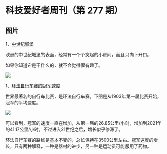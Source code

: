 # 科技爱好者周刊（第 277 期）

## 图片

1、[中世纪城堡](https://www.facebook.com/discoverytw/posts/pfbid031dRgsdNfWVFPXtKDGR4TnaiGWxPQ4c2EXvjpodkJE84UuzS9vpyfsxayLZMQjuBPl)

欧洲的中世纪城堡的表面，经常有一个个突起的小房间，而且只向下开口。

如果你知道它是干什么的，就不会觉得很有趣了。

![](https://cdn.beekka.com/blogimg/asset/202212/bg2022120701.webp)

1、[环法自行车赛的冠军速度](https://www.statista.com/chart/22981/average-speed-of-tour-de-france-winners-by-decade/)

世界最著名的自行车比赛，是环法自行车赛。下图是从1903年第一届比赛开始，冠军的平均速度。

![](https://cdn.beekka.com/blogimg/asset/202207/bg2022071106.webp)

可以看到，冠军的速度一直在增加，从第一届的26.85公里/小时，增加到2021年的41.17公里/小时。不过进入21世纪之后，增长似乎停滞了。

环法自行车赛的路线是基本不变的，总长保持在3500公里左右。冠军速度的增长，只有两种解释，一种是器材的进步，另一种是运动员可能服用了药物。